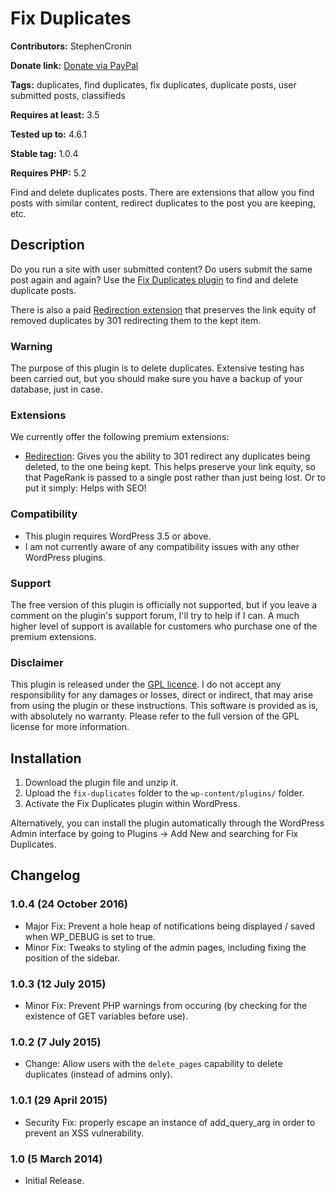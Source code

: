 # Fix Duplicates #
**Contributors:** StephenCronin

**Donate link:** [Donate via PayPal](https://www.paypal.com/cgi-bin/webscr?cmd=_xclick&business=sjc@scratch99.com&currency_code=&amount=&return=&item_name=WP-FixDuplicates)

**Tags:** duplicates, find duplicates, fix duplicates, duplicate posts, user submitted posts, classifieds

**Requires at least:** 3.5

**Tested up to:** 4.6.1

**Stable tag:** 1.0.4

**Requires PHP:** 5.2

Find and delete duplicates posts. There are extensions that allow you find posts with similar content, redirect duplicates to the post you are keeping, etc.

## Description ##
Do you run a site with user submitted content? Do users submit the same post again and again? Use the [Fix Duplicates plugin](http://scratch99.com/products/fix-duplicates/) to find and delete duplicate posts. 

There is also a paid [Redirection extension](http://scratch99.com/products/fix-duplicates/redirection/) that preserves the link equity of removed duplicates by 301 redirecting them to the kept item.

### Warning ###
The purpose of this plugin is to delete duplicates. Extensive testing has been carried out, but you should make sure you have a backup of your database, just in case.

### Extensions ###
We currently offer the following premium extensions:

* [Redirection](http://scratch99.com/products/fix-duplicates/redirection/): Gives you the ability to 301 redirect any duplicates being deleted, to the one being kept. This helps preserve your link equity, so that PageRank is passed to a single post rather than just being lost. Or to put it simply: Helps with SEO!

### Compatibility ###
* This plugin requires WordPress 3.5 or above.
* I am not currently aware of any compatibility issues with any other WordPress plugins.

### Support ###
The free version of this plugin is officially not supported, but if you leave a comment on the plugin's support forum, I'll try to help if I can. A much higher level of support is available for customers who purchase one of the premium extensions.

### Disclaimer ###
This plugin is released under the [GPL licence](http://www.gnu.org/copyleft/gpl.html). I do not accept any responsibility for any damages or losses, direct or indirect, that may arise from using the plugin or these instructions. This software is provided as is, with absolutely no warranty. Please refer to the full version of the GPL license for more information.

## Installation ##
1. Download the plugin file and unzip it.
1. Upload the `fix-duplicates` folder to the `wp-content/plugins/` folder.
1. Activate the Fix Duplicates plugin within WordPress.

Alternatively, you can install the plugin automatically through the WordPress Admin interface by going to Plugins -> Add New and searching for Fix Duplicates.

## Changelog ##

### 1.0.4 (24 October 2016) ###
* Major Fix: Prevent a hole heap of notifications being displayed / saved when WP_DEBUG is set to true.
* Minor Fix: Tweaks to styling of the admin pages, including fixing the position of the sidebar.

### 1.0.3 (12 July 2015) ###
* Minor Fix: Prevent PHP warnings from occuring (by checking for the existence of GET variables before use).

### 1.0.2 (7 July 2015) ###
* Change: Allow users with the `delete_pages` capability to delete duplicates (instead of admins only).

### 1.0.1 (29 April 2015) ###
* Security Fix: properly escape an instance of add_query_arg in order to prevent an XSS vulnerability.

### 1.0 (5 March 2014) ###
* Initial Release.
